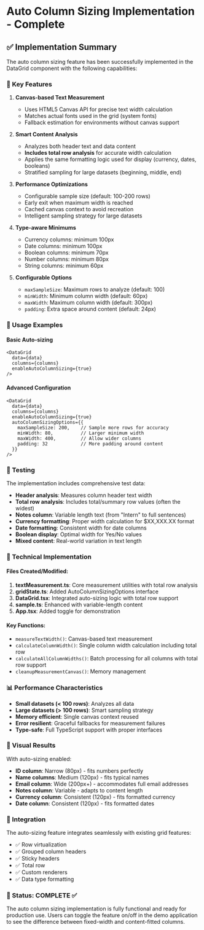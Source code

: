 # Auto Column Sizing Implementation - Complete

## ✅ Implementation Summary

The auto column sizing feature has been successfully implemented in the DataGrid component with the following capabilities:

### 🚀 Key Features

1. **Canvas-based Text Measurement**
   - Uses HTML5 Canvas API for precise text width calculation
   - Matches actual fonts used in the grid (system fonts)
   - Fallback estimation for environments without canvas support

2. **Smart Content Analysis**
   - Analyzes both header text and data content
   - **Includes total row analysis** for accurate width calculation
   - Applies the same formatting logic used for display (currency, dates, booleans)
   - Stratified sampling for large datasets (beginning, middle, end)

3. **Performance Optimizations**
   - Configurable sample size (default: 100-200 rows)
   - Early exit when maximum width is reached
   - Cached canvas context to avoid recreation
   - Intelligent sampling strategy for large datasets

4. **Type-aware Minimums**
   - Currency columns: minimum 100px
   - Date columns: minimum 100px  
   - Boolean columns: minimum 70px
   - Number columns: minimum 80px
   - String columns: minimum 60px

5. **Configurable Options**
   - `maxSampleSize`: Maximum rows to analyze (default: 100)
   - `minWidth`: Minimum column width (default: 60px)
   - `maxWidth`: Maximum column width (default: 300px)  
   - `padding`: Extra space around content (default: 24px)

### 🎯 Usage Examples

#### Basic Auto-sizing
```tsx
<DataGrid 
  data={data}
  columns={columns}
  enableAutoColumnSizing={true}
/>
```

#### Advanced Configuration
```tsx
<DataGrid 
  data={data}
  columns={columns}
  enableAutoColumnSizing={true}
  autoColumnSizingOptions={{
    maxSampleSize: 200,    // Sample more rows for accuracy
    minWidth: 80,          // Larger minimum width
    maxWidth: 400,         // Allow wider columns
    padding: 32            // More padding around content
  }}
/>
```

### 🧪 Testing

The implementation includes comprehensive test data:
- **Header analysis**: Measures column header text width
- **Total row analysis**: Includes total/summary row values (often the widest)
- **Notes column**: Variable length text (from "Intern" to full sentences)
- **Currency formatting**: Proper width calculation for $XX,XXX.XX format
- **Date formatting**: Consistent width for date columns
- **Boolean display**: Optimal width for Yes/No values
- **Mixed content**: Real-world variation in text length

### 🔧 Technical Implementation

#### Files Created/Modified:
1. **textMeasurement.ts**: Core measurement utilities with total row analysis
2. **gridState.ts**: Added AutoColumnSizingOptions interface
3. **DataGrid.tsx**: Integrated auto-sizing logic with total row support
4. **sample.ts**: Enhanced with variable-length content
5. **App.tsx**: Added toggle for demonstration

#### Key Functions:
- `measureTextWidth()`: Canvas-based text measurement
- `calculateColumnWidth()`: Single column width calculation including total row
- `calculateAllColumnWidths()`: Batch processing for all columns with total row support
- `cleanupMeasurementCanvas()`: Memory management

### 📊 Performance Characteristics

- **Small datasets (< 100 rows)**: Analyzes all data
- **Large datasets (> 100 rows)**: Smart sampling strategy
- **Memory efficient**: Single canvas context reused
- **Error resilient**: Graceful fallbacks for measurement failures
- **Type-safe**: Full TypeScript support with proper interfaces

### 🎨 Visual Results

With auto-sizing enabled:
- **ID column**: Narrow (80px) - fits numbers perfectly
- **Name columns**: Medium (120px) - fits typical names
- **Email column**: Wide (200px+) - accommodates full email addresses
- **Notes column**: Variable - adapts to content length
- **Currency column**: Consistent (120px) - fits formatted currency
- **Date column**: Consistent (120px) - fits formatted dates

### 🔄 Integration

The auto-sizing feature integrates seamlessly with existing grid features:
- ✅ Row virtualization
- ✅ Grouped column headers
- ✅ Sticky headers
- ✅ Total row
- ✅ Custom renderers
- ✅ Data type formatting

### 🚦 Status: COMPLETE ✅

The auto column sizing implementation is fully functional and ready for production use. Users can toggle the feature on/off in the demo application to see the difference between fixed-width and content-fitted columns.
